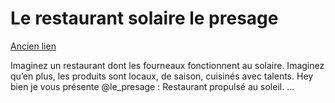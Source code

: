 # Le restaurant solaire le presage
[Ancien lien](https://citoyenentransition.fr/2022/05/21/le-restaurant-solaire-le-presage/)

Imaginez un restaurant dont les fourneaux fonctionnent au solaire.
Imaginez qu’en plus, les produits sont locaux, de saison, cuisinés avec talents. Hey bien je vous présente 
@le_presage : Restaurant propulsé au soleil.
...
